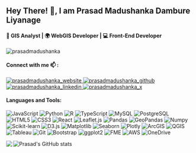 ## Hey There! 👋, I am Prasad Madushanka Dambure Liyanage

#### 🚀 GIS Analyst | 🌍 WebGIS Developer | 💻 Front-End Developer

<p align="left"> <img src="https://komarev.com/ghpvc/?username=Prasadmadhusanka&label=Profile%20views&color=0e75b6&style=flat" alt="prasadmadushanka" /> </p>

#### Connect with me 📫 :
<p align="left">
<a href="https://www.prasadmadushanka.com" target="blank">
  <img src="https://img.shields.io/badge/Website-DC143C?style=for-the-badge&logo=googlechrome&logoColor=white" alt="prasadmadushanka_website" />
 </a>
 <a href="https://github.com/Prasadmadhusanka" target="_blank">
  <img src="https://img.shields.io/badge/GitHub-181717?style=for-the-badge&logo=github&logoColor=white" alt="prasadmadushanka_github" />
 </a>
<a href="https://www.linkedin.com/in/prasadmadushanka13/" target="_blank">
  <img src="https://img.shields.io/badge/LinkedIn-0077B5?style=for-the-badge&logo=linkedin&logoColor=white" alt="prasadmadushanka_linkedin"/>
 </a>
<a href="https://x.com/prasadmadu13" target="_blank">
  <img src="https://img.shields.io/badge/X-000000?style=for-the-badge&logo=x&logoColor=white" alt="prasadmadushanka_x" />
 </a>
</p>

#### Languages and Tools:
![JavaScript](https://img.shields.io/badge/javascript-%23323330.svg?style=for-the-badge&logo=javascript&logoColor=%23F7DF1E) ![Python](https://img.shields.io/badge/python-3670A0?style=for-the-badge&logo=python&logoColor=ffdd54) ![R](https://img.shields.io/badge/r-%23276DC3.svg?style=for-the-badge&logo=r&logoColor=white) ![TypeScript](https://img.shields.io/badge/TypeScript-3178C6?style=for-the-badge&logo=typescript&logoColor=white) ![MySQL](https://img.shields.io/badge/mysql-4479A1.svg?style=for-the-badge&logo=mysql&logoColor=white&color=green) ![PostgreSQL](https://img.shields.io/badge/PostgreSQL-336791?style=for-the-badge&logo=postgresql&logoColor=white) ![HTML5](https://img.shields.io/badge/HTML5-E34F26?style=for-the-badge&logo=html5&logoColor=white) ![CSS3](https://img.shields.io/badge/CSS3-1572B6?style=for-the-badge&logo=css3&logoColor=white) ![React](https://img.shields.io/badge/React-61DAFB?style=for-the-badge&logo=react&logoColor=black) ![Leaflet.js](https://img.shields.io/badge/Leaflet.js-000000?style=for-the-badge&logo=leaflet&logoColor=white) ![Pandas](https://img.shields.io/badge/pandas-%23150458.svg?style=for-the-badge&logo=pandas&logoColor=white&color=4B164C) ![GeoPandas](https://img.shields.io/badge/GeoPandas-00876c.svg?style=for-the-badge&logo=geopandas&logoColor=white) ![Numpy](https://img.shields.io/badge/Numpy-013243?style=for-the-badge&logo=numpy&logoColor=white) ![Scikit-learn](https://img.shields.io/badge/scikit--learn-%23F7931E.svg?style=for-the-badge&logo=scikit-learn&logoColor=white) ![D3.js](https://img.shields.io/badge/D3.js-F9A03C?style=for-the-badge&logo=d3dotjs&logoColor=white) ![Matplotlib](https://img.shields.io/badge/Matplotlib-%23ffffff.svg?style=for-the-badge&logo=Matplotlib&logoColor=black&color=E52020) ![Seaborn](https://img.shields.io/badge/Seaborn-1f77b4.svg?style=for-the-badge&logo=seaborn&logoColor=white&color=C14600) ![Plotly](https://img.shields.io/badge/Plotly-%233F4F75.svg?style=for-the-badge&logo=plotly&logoColor=white) ![ArcGIS](https://img.shields.io/badge/ArcGIS-3E8E41?style=for-the-badge&logo=esri&logoColor=white) ![QGIS](https://img.shields.io/badge/QGIS-4B8F29?style=for-the-badge&logo=qgis&logoColor=white) ![Tableau](https://img.shields.io/badge/Tableau-E97627?style=for-the-badge&logo=tableau&logoColor=white) ![Git](https://img.shields.io/badge/git-F05032?style=for-the-badge&logo=git&logoColor=white) ![Bootstrap](https://img.shields.io/badge/Bootstrap-7952B3?style=for-the-badge&logo=bootstrap&logoColor=white) ![ggplot2](https://img.shields.io/badge/ggplot2-9A1D1D?style=for-the-badge&logo=ggplot2&logoColor=white) ![FME](https://img.shields.io/badge/FME-FCCF00?style=for-the-badge&logo=fme&logoColor=black) ![AWS](https://img.shields.io/badge/AWS-232F3E?style=for-the-badge&logo=amazonaws&logoColor=white) ![OneDrive](https://img.shields.io/badge/OneDrive-0078D4?style=for-the-badge&logo=onedrive&logoColor=white)

<p align="left">
  <img align="left" src="https://github-readme-stats.vercel.app/api/top-langs/?username=Prasadmadhusanka&layout=compact&cache_seconds=10800" />
</p>

![Prasad's GitHub stats](https://github-readme-stats.vercel.app/api?username=Prasadmadhusanka&show_icons=true&theme=transparent)
